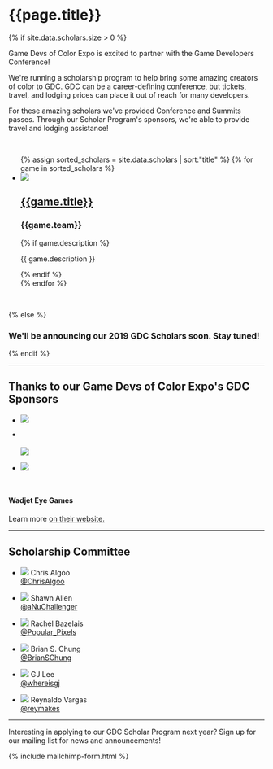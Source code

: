 # {{page.title}}

{% if site.data.scholars.size > 0 %}

<p>
Game Devs of Color Expo is excited to partner with the Game Developers Conference! 
</p>
<p>
We're running a scholarship program to help bring some amazing creators of color to GDC. GDC can be a career-defining conference, but tickets, travel, and lodging prices can place it out of reach for many developers. 
</p>
<p>
For these amazing scholars we've provided Conference and Summits passes. Through our Scholar Program's sponsors, we're able to provide travel and lodging assistance!
</p>

<br/>

  <ul class="list-unstyled">
    {% assign sorted_scholars = site.data.scholars | sort:"title" %}
    {% for game in sorted_scholars %}
    <li class="list-data col-container">
      <div class="col-3">
        <a href="{{game.link}}" target="_blank">
          <img src="/assets/images/scholars/2019/{{game.image}}" class="list-data-photo">
        </a>
      </div>
      <div class="col-3-2">
        <a href="{{game.link}}" target="_blank">
          <h2 class="list-data-title">{{game.title}}</h2>
        </a>
        <h3 class="list-data-title">{{game.team}}</h3>
        {% if game.description %}
        <p class="list-data-description text-smaller">{{ game.description }}</p>
        {% endif %}
      </div>
    </li>
    {% endfor %}
  </ul>
  <br>

{% else %}

### We'll be announcing our 2019 GDC Scholars soon. Stay tuned!

{% endif %}

----

## Thanks to our Game Devs of Color Expo's GDC Sponsors

<ul class="col-container sponsors-container">

<li class="col-3">
<p>
<a href="http://www.capybaragames.com" target="_blank">
<img src="/assets/images/scholars/2019/CapybaraGames_logo.png">
</a>
</p>
</li>
<li class="col-3">
<p>
<br/>
<br/>
<a href="https://subsetgames.com/" target="_blank">
<img src="/assets/images/scholars/2019/SubsetGames_logo.png">
</a>
</p>
</li>
<li class="col-3">
<p>

<a href="http://dreamfeel.org/" target="_blank">
<img src="/assets/images/scholars/2019/dreamfeel_logo.png">
</a>
</p>
</li>

</ul>

<br/>

<h4>Wadjet Eye Games</h4>
<p>
Learn more <a href="http://www.wadjeteyegames.com/" target="_blank">on their website.</a>
</p>

----

## Scholarship Committee

<ul class="col-container sponsors-container">
<li class="col-3">
<p>
<img src="/assets/images/scholars/2019/ChrisAlgoo.jpg">
Chris Algoo<br/>
<a href="https://twitter.com/chrisalgoo?lang=en" target="_blank">@ChrisAlgoo</a>
</p>
</li>

<li class="col-3">
<p>
<img src="/assets/images/scholars/2019/ShawnAllen.jpg">
Shawn Allen<br/>
<a href="https://twitter.com/aNuChallenger" target="_blank">@aNuChallenger</a>
</p>
</li>

<li class="col-3">
<p>
<img src="/assets/images/scholars/2019/RachelBazelais.JPG">
Rachél Bazelais<br/>
<a href="https://twitter.com/Popular_Pixels" target="_blank">@Popular_Pixels</a>
</p>
</li>
</ul>

<ul class="col-container sponsors-container">
<li class="col-3">
<p>
<img src="/assets/images/scholars/2019/BrianSChung.jpg">
Brian S. Chung<br/>
<a href="https://twitter.com/BrianSChung" target="_blank">@BrianSChung</a>
</p>
</li>

<li class="col-3">
<p>
<img src="/assets/images/scholars/2019/GJLee.jpg">
GJ Lee<br/>
<a href="https://twitter.com/whereisgj" target="_blank">@whereisgj</a>
</p>
</li>

<li class="col-3">
<p>
<img src="/assets/images/scholars/2019/ReynaldoVargas.JPG">
Reynaldo Vargas<br/>
<a href="https://twitter.com/reymakes" target="_blank">@reymakes</a>
</p>
</li>
</ul>

----

Interesting in applying to our GDC Scholar Program next year? Sign up for our mailing list for news and announcements!

{% include mailchimp-form.html %}